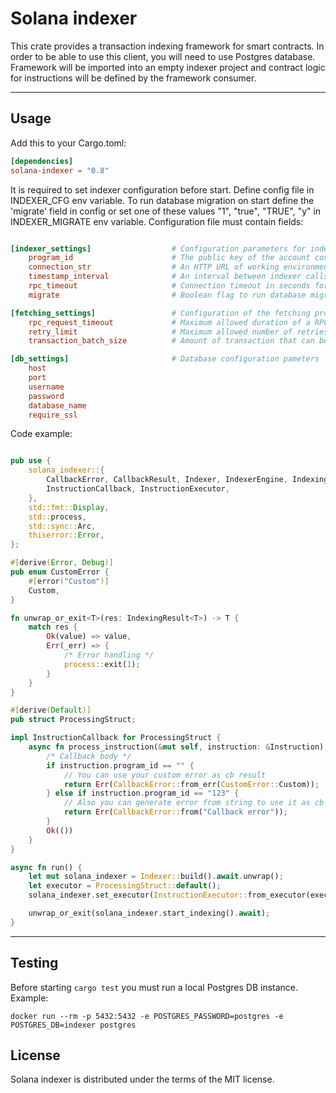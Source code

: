 # Solana indexer

This crate provides a transaction indexing framework for smart contracts. In order to be able to use this client, you will need to use Postgres database. Framework will be imported into an empty indexer project and contract logic for instructions will be defined by the framework consumer.

---

## Usage

Add this to your Cargo.toml:

```toml
[dependencies]
solana-indexer = "0.8"
```

It is required to set indexer configuration before start. Define config file in INDEXER_CFG env variable.
To run database migration on start define the 'migrate' field in config or set one of these values "1", "true", "TRUE", "y" in INDEXER_MIGRATE env variable.
Configuration file must contain fields:

```toml

[indexer_settings]                  # Configuration parameters for indexing engine
    program_id                      # The public key of the account containing a program
    connection_str                  # An HTTP URL of working environment
    timestamp_interval              # An interval between indexer calls
    rpc_timeout                     # Connection timeout in seconds for RPC client (optional)
    migrate                         # Boolean flag to run database migration on star (optional)

[fetching_settings]                 # Configuration of the fetching process (OPTIONAL)
    rpc_request_timeout             # Maximum allowed duration of a RPC call in milliseconds (default - 100)
    retry_limit                     # Maximum allowed number of retries (default - 10)
    transaction_batch_size          # Amount of transaction that can be fetched in one time (default - 20)

[db_settings]                       # Database configuration pameters
    host
    port
    username
    password
    database_name
    require_ssl


```

Code example:

```rust

pub use {
    solana_indexer::{
        CallbackError, CallbackResult, Indexer, IndexerEngine, IndexingResult, Instruction,
        InstructionCallback, InstructionExecutor,
    },
    std::fmt::Display,
    std::process,
    std::sync::Arc,
    thiserror::Error,
};

#[derive(Error, Debug)]
pub enum CustomError {
    #[error("Custom")]
    Custom,
}

fn unwrap_or_exit<T>(res: IndexingResult<T>) -> T {
    match res {
        Ok(value) => value,
        Err(_err) => {
            /* Error handling */
            process::exit(1);
        }
    }
}

#[derive(Default)]
pub struct ProcessingStruct;

impl InstructionCallback for ProcessingStruct {
    async fn process_instruction(&mut self, instruction: &Instruction) -> CallbackResult<()> {
        /* Callback body */
        if instruction.program_id == "" {
            // You can use your custom error as cb result
            return Err(CallbackError::from_err(CustomError::Custom));
        } else if instruction.program_id == "123" {
            // Also you can generate error from string to use it as cb result
            return Err(CallbackError::from("Callback error"));
        }
        Ok(())
    }
}

async fn run() {
    let mut solana_indexer = Indexer::build().await.unwrap();
    let executor = ProcessingStruct::default();
    solana_indexer.set_executor(InstructionExecutor::from_executor(executor));

    unwrap_or_exit(solana_indexer.start_indexing().await);
}
```

---

## Testing

Before starting `cargo test` you must run a local Postgres DB instance. Example:

```
docker run --rm -p 5432:5432 -e POSTGRES_PASSWORD=postgres -e POSTGRES_DB=indexer postgres
```

## License

Solana indexer is distributed under the terms of the MIT license.
